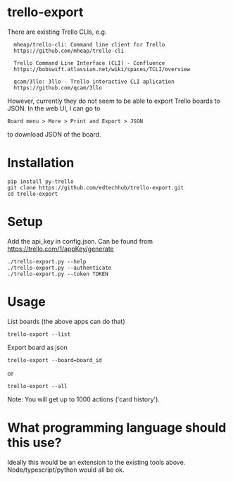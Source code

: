 # trello-export

There are existing Trello CLIs, e.g.

      mheap/trello-cli: Command line client for Trello
      https://github.com/mheap/trello-cli

      Trello Command Line Interface (CLI) - Confluence
      https://bobswift.atlassian.net/wiki/spaces/TCLI/overview

      qcam/3llo: 3llo - Trello interactive CLI aplication
      https://github.com/qcam/3llo
      
However, currently they do not seem to be able to export Trello boards to JSON. In the web UI, I can go to 
```
Board menu > More > Print and Export > JSON
```
to download JSON of the board. 

# Installation
```
pip install py-trello
git clone https://github.com/edtechhub/trello-export.git
cd trello-export
```
# Setup
Add the api_key in config.json. Can be found from https://trello.com/1/appKey/generate
```
./trello-export.py --help
./trello-export.py --authenticate
./trello-export.py --token TOKEN
```
# Usage

List boards (the above apps can do that)
```
trello-export --list
```

Export board as json
```
trello-export --board=board_id
```
or
```
trello-export --all
```

Note: You will get up to 1000 actions ('card history').

What programming language should this use?
==========================================

Ideally this would be an extension to the existing tools above. Node/typescript/python would all be ok.
